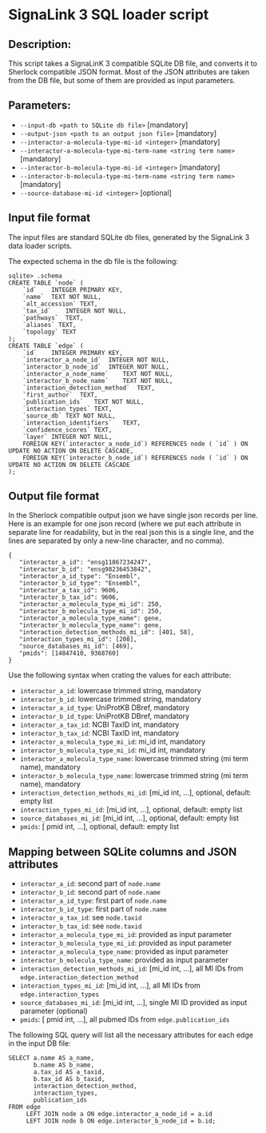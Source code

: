 # SignaLink 3 SQL loader script


## Description:

This script takes a SignaLinK 3 compatible SQLite DB file, and converts it to Sherlock compatible JSON format.
Most of the JSON attributes are taken from the DB file, but some of them are provided as input parameters.

## Parameters:

- `--input-db <path to SQLite db file>` [mandatory]
- `--output-json <path to an output json file>` [mandatory]
- `--interactor-a-molecula-type-mi-id <integer>` [mandatory]
- `--interactor-a-molecula-type-mi-term-name <string term name>` [mandatory]
- `--interactor-b-molecula-type-mi-id <integer>` [mandatory]
- `--interactor-b-molecula-type-mi-term-name <string term name>` [mandatory]
- `--source-database-mi-id <integer>` [optional]


## Input file format

The input files are standard SQLite db files, generated by the SignaLink 3 data loader scripts.

The expected schema in the db file is the following:
```
sqlite> .schema
CREATE TABLE `node` (
	`id`	INTEGER PRIMARY KEY,
	`name`	TEXT NOT NULL,
	`alt_accession`	TEXT,
	`tax_id`	INTEGER NOT NULL,
	`pathways`	TEXT,
	`aliases` TEXT,
	`topology` TEXT
);
CREATE TABLE `edge` (
	`id`	INTEGER PRIMARY KEY,
	`interactor_a_node_id`	INTEGER NOT NULL,
	`interactor_b_node_id`	INTEGER NOT NULL,
	`interactor_a_node_name`	TEXT NOT NULL,
	`interactor_b_node_name`	TEXT NOT NULL,
	`interaction_detection_method`	TEXT,
	`first_author`	TEXT,
	`publication_ids`	TEXT NOT NULL,
	`interaction_types`	TEXT,
	`source_db`	TEXT NOT NULL,
	`interaction_identifiers`	TEXT,
	`confidence_scores`	TEXT,
	`layer` INTEGER NOT NULL,
	FOREIGN KEY(`interactor_a_node_id`) REFERENCES node ( `id` ) ON UPDATE NO ACTION ON DELETE CASCADE,
	FOREIGN KEY(`interactor_b_node_id`) REFERENCES node ( `id` ) ON UPDATE NO ACTION ON DELETE CASCADE
);
```

## Output file format

In the Sherlock compatible output json we have single json records per line. Here is an example for one 
json record (where we put each attribute in separate line for readability, but in the real json this is a single
line, and the lines are separated by only a new-line character, and no comma).

```
{
   "interactor_a_id": "ensg11867234247",
   "interactor_b_id": "ensg98236453842",
   "interactor_a_id_type": "Ensembl",
   "interactor_b_id_type": "Ensembl",
   "interactor_a_tax_id": 9606,
   "interactor_b_tax_id": 9606,
   "interactor_a_molecula_type_mi_id": 250,
   "interactor_b_molecula_type_mi_id": 250,
   "interactor_a_molecula_type_name": gene,
   "interactor_b_molecula_type_name": gene,
   "interaction_detection_methods_mi_id": [401, 58],
   "interaction_types_mi_id": [208],
   "source_databases_mi_id": [469],
   "pmids": [14847410, 9368760]
}
```

Use the following syntax when crating the values for each attribute:
- `interactor_a_id`: lowercase trimmed string, mandatory 
- `interactor_b_id`: lowercase trimmed string, mandatory 
- `interactor_a_id_type`: UniProtKB DBref, mandatory  
- `interactor_b_id_type`: UniProtKB DBref, mandatory
- `interactor_a_tax_id`: NCBI TaxID int, mandatory
- `interactor_b_tax_id`: NCBI TaxID int, mandatory
- `interactor_a_molecula_type_mi_id`: mi_id int, mandatory
- `interactor_b_molecula_type_mi_id`: mi_id int, mandatory
- `interactor_a_molecula_type_name`: lowercase trimmed string (mi term name), mandatory
- `interactor_b_molecula_type_name`: lowercase trimmed string (mi term name), mandatory
- `interaction_detection_methods_mi_id`: [mi_id int, ...], optional, default: empty list
- `interaction_types_mi_id`: [mi_id int, ...], optional, default: empty list
- `source_databases_mi_id`: [mi_id int, ...], optional, default: empty list
- `pmids`: [ pmid int, ...], optional, default: empty list




## Mapping between SQLite columns and JSON attributes

- `interactor_a_id`: second part of `node.name` 
- `interactor_b_id`: second part of `node.name` 
- `interactor_a_id_type`: first part of `node.name`
- `interactor_b_id_type`: first part of `node.name`
- `interactor_a_tax_id`: see `node.taxid`
- `interactor_b_tax_id`: see `node.taxid`
- `interactor_a_molecula_type_mi_id`: provided as input parameter
- `interactor_b_molecula_type_mi_id`: provided as input parameter
- `interactor_a_molecula_type_name`: provided as input parameter
- `interactor_b_molecula_type_name`: provided as input parameter
- `interaction_detection_methods_mi_id`: [mi_id int, ...], all MI IDs from `edge.interaction_detection_method`
- `interaction_types_mi_id`: [mi_id int, ...], all MI IDs from `edge.interaction_types`
- `source_databases_mi_id`: [mi_id int, ...], single MI ID provided as input parameter (optional)
- `pmids`: [ pmid int, ...], all pubmed IDs from `edge.publication_ids`



The following SQL query will list all the necessary attributes for each edge in the input DB file:

```
SELECT a.name AS a_name,
       b.name AS b_name,
       a.tax_id AS a_taxid,
       b.tax_id AS b_taxid,
       interaction_detection_method,
       interaction_types,
       publication_ids
FROM edge
     LEFT JOIN node a ON edge.interactor_a_node_id = a.id
     LEFT JOIN node b ON edge.interactor_b_node_id = b.id;
```
